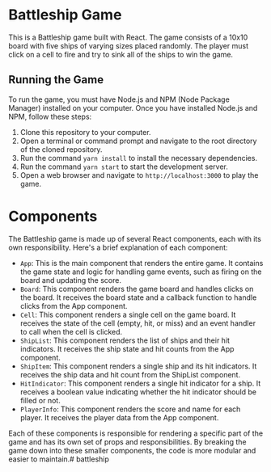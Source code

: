 # Battleship Game
This is a Battleship game built with React. The game consists of a 10x10 board with five ships of varying sizes placed randomly. The player must click on a cell to fire and try to sink all of the ships to win the game.

## Running the Game
To run the game, you must have Node.js and NPM (Node Package Manager) installed on your computer. Once you have installed Node.js and NPM, follow these steps:
1. Clone this repository to your computer.
2. Open a terminal or command prompt and navigate to the root directory of the cloned repository.
3. Run the command `yarn install` to install the necessary dependencies.
4. Run the command `yarn start` to start the development server.
5. Open a web browser and navigate to `http://localhost:3000` to play the game.


# Components

The Battleship game is made up of several React components, each with its own responsibility. Here's a brief explanation of each component:

* `App`: This is the main component that renders the entire game. It contains the game state and logic for handling game events, such as firing on the board and updating the score.
* `Board`: This component renders the game board and handles clicks on the board. It receives the board state and a callback function to handle clicks from the App component.
* `Cell`: This component renders a single cell on the game board. It receives the state of the cell (empty, hit, or miss) and an event handler to call when the cell is clicked.
* `ShipList`: This component renders the list of ships and their hit indicators. It receives the ship state and hit counts from the App component.
* `ShipItem`: This component renders a single ship and its hit indicators. It receives the ship data and hit count from the ShipList component.
* `HitIndicator`: This component renders a single hit indicator for a ship. It receives a boolean value indicating whether the hit indicator should be filled or not.
* `PlayerInfo`: This component renders the score and name for each player. It receives the player data from the App component.

Each of these components is responsible for rendering a specific part of the game and has its own set of props and responsibilities. By breaking the game down into these smaller components, the code is more modular and easier to maintain.# battleship
